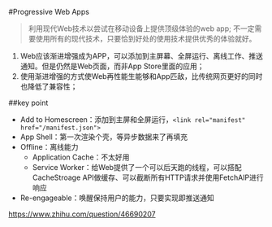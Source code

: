 #Progressive Web Apps
> 利用现代Web技术以尝试在移动设备上提供顶级体验的web app; 不一定需要使用所有的现代技术，只要恰到好处的使用技术提供优秀的体验就好。
1. Web应该渐进增强成为APP，可以添加到主屏幕、全屏运行、离线工作、推送通知。但是仍然是Web页面，而非App Store里面的应用；
2. 使用渐进增强的方式使Web再性能生能够和App匹敌，比传统网页更好的同时也降低了兼容性；

##key point
+ Add to Homescreen：添加到主屏和全屏运行，`<link rel="manifest" href="/manifest.json">`
+ App Shell：第一次渲染个壳，等异步数据来了再填充
+ Offline：离线能力
    * Application Cache：不太好用
    * Service Worker：给Web提供了一个可以后天跑的线程，可以搭配CacheStroage API做缓存、可以截断所有HTTP请求并使用FetchAIP进行响应
+ Re-engageable：唤醒保持用户的能力，只要实现即推送通知

https://www.zhihu.com/question/46690207